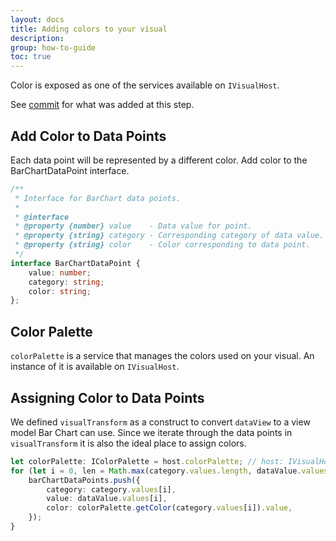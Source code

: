 ```yaml
---
layout: docs
title: Adding colors to your visual
description: 
group: how-to-guide
toc: true
---
```


Color is exposed as one of the services available on `IVisualHost`.

See [commit](https://github.com/Microsoft/PowerBI-visuals-sampleBarChart/commit/a521bc6b9930f630861dc08e27330030766ae057) for what was added at this step.

## Add Color to Data Points
Each data point will be represented by a different color. Add color to the BarChartDataPoint interface.

```typescript
/**
 * Interface for BarChart data points.
 *
 * @interface
 * @property {number} value    - Data value for point.
 * @property {string} category - Corresponding category of data value.
 * @property {string} color    - Color corresponding to data point.
 */
interface BarChartDataPoint {
    value: number;
    category: string;
    color: string;
};
```

## Color Palette
`colorPalette` is a service that manages the colors used on your visual. An instance of it is available on `IVisualHost`.

## Assigning Color to Data Points
We defined `visualTransform` as a construct to convert `dataView` to a view model Bar Chart can use.
Since we iterate through the data points in `visualTransform` it is also the ideal place to assign colors.

```typescript
let colorPalette: IColorPalette = host.colorPalette; // host: IVisualHost
for (let i = 0, len = Math.max(category.values.length, dataValue.values.length); i < len; i++) {
    barChartDataPoints.push({
        category: category.values[i],
        value: dataValue.values[i],
        color: colorPalette.getColor(category.values[i]).value,
    });
}
```